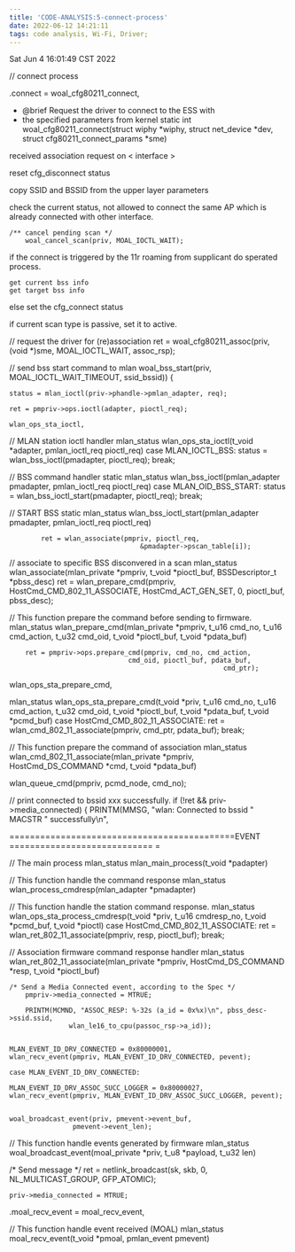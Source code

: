 ```yaml
---
title: 'CODE-ANALYSIS:5-connect-process'
date: 2022-06-12 14:21:11
tags: code analysis, Wi-Fi, Driver;
---
```


Sat Jun  4 16:01:49 CST 2022

// connect process


.connect = woal_cfg80211_connect,

* @brief Request the driver to connect to the ESS with
* the specified parameters from kernel
static int
woal_cfg80211_connect(struct wiphy *wiphy, struct net_device *dev,
		      struct cfg80211_connect_params *sme)

received association request on < interface > 

reset cfg_disconnect status

copy SSID and BSSID from the upper layer parameters


check the current status, not allowed to connect the same AP which is already connected with other interface.


	/** cancel pending scan */
		woal_cancel_scan(priv, MOAL_IOCTL_WAIT);

if the connect is triggered by the 11r roaming from supplicant do sperated process.

    get current bss info
	get target bss info


else 
set the cfg_connect status


if current scan type is passive, set it to active.

// request the driver for (re)association
	ret = woal_cfg80211_assoc(priv, (void *)sme, MOAL_IOCTL_WAIT,
					  assoc_rsp);


// send bss start command to mlan
	    woal_bss_start(priv, MOAL_IOCTL_WAIT_TIMEOUT, ssid_bssid)) {

	status = mlan_ioctl(priv->phandle->pmlan_adapter, req);

	ret = pmpriv->ops.ioctl(adapter, pioctl_req);

	wlan_ops_sta_ioctl,

// MLAN station ioctl handler
mlan_status
wlan_ops_sta_ioctl(t_void *adapter, pmlan_ioctl_req pioctl_req)
	case MLAN_IOCTL_BSS:
			status = wlan_bss_ioctl(pmadapter, pioctl_req);
					break;

// BSS command handler
static mlan_status
wlan_bss_ioctl(pmlan_adapter pmadapter, pmlan_ioctl_req pioctl_req)
	case MLAN_OID_BSS_START:
			status = wlan_bss_ioctl_start(pmadapter, pioctl_req);
					break;

// START BSS
static mlan_status
wlan_bss_ioctl_start(pmlan_adapter pmadapter, pmlan_ioctl_req pioctl_req)

			ret = wlan_associate(pmpriv, pioctl_req,
								     &pmadapter->pscan_table[i]);

// associate to specific  BSS disconvered in a scan
mlan_status
wlan_associate(mlan_private *pmpriv, t_void *pioctl_buf, BSSDescriptor_t *pbss_desc)
    	ret = wlan_prepare_cmd(pmpriv, HostCmd_CMD_802_11_ASSOCIATE,
					       HostCmd_ACT_GEN_SET, 0, pioctl_buf, pbss_desc);


// This function prepare the command before sending to firmware.
mlan_status
wlan_prepare_cmd(mlan_private *pmpriv, t_u16 cmd_no,
		 t_u16 cmd_action, t_u32 cmd_oid,
		 		 t_void *pioctl_buf, t_void *pdata_buf)

		ret = pmpriv->ops.prepare_cmd(pmpriv, cmd_no, cmd_action,
							      cmd_oid, pioctl_buf, pdata_buf,
								  					      cmd_ptr);

wlan_ops_sta_prepare_cmd,

mlan_status
wlan_ops_sta_prepare_cmd(t_void *priv, t_u16 cmd_no,
			 t_u16 cmd_action, t_u32 cmd_oid,
			 			 t_void *pioctl_buf,
						 			 t_void *pdata_buf, t_void *pcmd_buf)
	case HostCmd_CMD_802_11_ASSOCIATE:
			ret = wlan_cmd_802_11_associate(pmpriv, cmd_ptr, pdata_buf);
	break;

// This function prepare the command of association
mlan_status
wlan_cmd_802_11_associate(mlan_private *pmpriv,
			  HostCmd_DS_COMMAND *cmd, t_void *pdata_buf)



wlan_queue_cmd(pmpriv, pcmd_node, cmd_no);



// print connected to bssid xxx successfully.
	if (!ret && priv->media_connected) {
			PRINTM(MMSG,
					       "wlan: Connected to bssid " MACSTR " successfully\n",


============================================EVENT ============================ =

// The main process
mlan_status
mlan_main_process(t_void *padapter)

// This function handle the command response
mlan_status
wlan_process_cmdresp(mlan_adapter *pmadapter)


// This function handle the station command response.
mlan_status
wlan_ops_sta_process_cmdresp(t_void *priv, t_u16 cmdresp_no,
			     t_void *pcmd_buf, t_void *pioctl)
	case HostCmd_CMD_802_11_ASSOCIATE:
			ret = wlan_ret_802_11_associate(pmpriv, resp, pioctl_buf);
					break;


// Association firmware command response handler
mlan_status
wlan_ret_802_11_associate(mlan_private *pmpriv,
			  HostCmd_DS_COMMAND *resp, t_void *pioctl_buf)

	/* Send a Media Connected event, according to the Spec */
		pmpriv->media_connected = MTRUE;
	
		PRINTM(MCMND, "ASSOC_RESP: %-32s (a_id = 0x%x)\n", pbss_desc->ssid.ssid,
			       wlan_le16_to_cpu(passoc_rsp->a_id));


    MLAN_EVENT_ID_DRV_CONNECTED = 0x80000001,
	wlan_recv_event(pmpriv, MLAN_EVENT_ID_DRV_CONNECTED, pevent);

	case MLAN_EVENT_ID_DRV_CONNECTED:

    MLAN_EVENT_ID_DRV_ASSOC_SUCC_LOGGER = 0x80000027, 
	wlan_recv_event(pmpriv, MLAN_EVENT_ID_DRV_ASSOC_SUCC_LOGGER, pevent);


	woal_broadcast_event(priv, pmevent->event_buf,
					pmevent->event_len);

// This function handle events generated by firmware
mlan_status
woal_broadcast_event(moal_private *priv, t_u8 *payload, t_u32 len)

  /* Send message */
  ret = netlink_broadcast(sk, skb, 0, NL_MULTICAST_GROUP, GFP_ATOMIC);



	priv->media_connected = MTRUE;


.moal_recv_event = moal_recv_event,

// This function handle event received (MOAL)
mlan_status
moal_recv_event(t_void *pmoal, pmlan_event pmevent)




